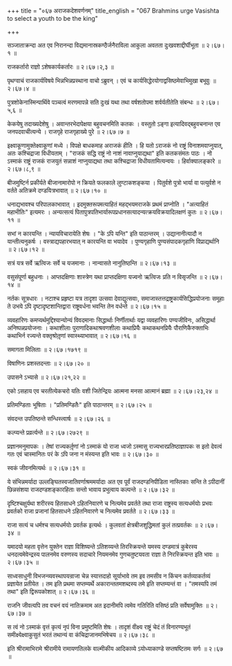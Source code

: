 +++
title = "०६७ अराजकदेशवर्णनम्"
title_english = "067 Brahmins urge Vasishta to select a youth to be the king"

+++


सञ्जाताक्रन्दा अत एव निरानन्दा विद्यमानास्रकण्ठैर्जनैराविला आकुला अवतता
दुःखवशाद्दीर्घीभूता  ॥  २।६७।१  ॥   

  

राजकर्तारो राज्ञो ऽशेषकार्यकर्तारः  ॥  २।६७।२,३  ॥   

  

पृथग्वाचं राजकार्यविषये भिन्नभिन्नप्रस्थाना वाचो ऽब्रुवन् । एवं च
कार्यसिद्धेरयोगाद्वसिष्ठमेवाभिमुखा बभूवुः  ॥  २।६७।४  ॥   

  

पुत्रशोकेनास्मिन्पार्थिवे पञ्चत्वं मरणमापन्ने सति दुःखं यथा तथा
वर्षशतोपमा शर्वर्यतीतेति संबन्धः  ॥  २।६७।५,६  ॥   

  

केकयेषु तदाख्यदेशेषु । अवान्तरभेदापेक्षया बहुवचनमिति कतकः । वस्तुतो
ऽङ्गा इत्यादिवद्बहुवचनान्त एव जनपदवाचीत्यन्ये । राजगृहे राजगृहाख्ये पुरे
 ॥  २।६७।७  ॥   

  

इक्ष्वाकूणामुक्तेक्ष्वाकूणां मध्ये । विपक्षे बाधकमाह अराजकं हीति । हि
यतो ऽराजकं नो राष्ट्रं विनाशमवाप्नुयात्, अतः कश्चिद्राजा विधीयताम् ।
"राजकं सद्धि राष्ट्रं नो नाशं नावाप्नुयाद्यथा" इति कतकसंमतः पाठः । नो
ऽस्माकं राष्ट्रं राजकं राजयुतं सन्नाशं नाप्नुयाद्यथा तथा कश्चिद्राजा
विधीयतामित्यन्वयः । हिर्वाक्यालङ्कारे  ॥  २।६७।८,९  ॥   

  

बीजमुष्टिर्न प्रकीर्यते बीजानामारोपो न क्रियते फलकाले लुण्टाकशङ्कया ।
पितुर्वशे पुत्रो भार्या वा पत्युर्वशे न वर्तते अतिक्रमे दण्डयित्रभावात्
 ॥  २।६७।१०  ॥   

  

धनाद्यभावश्च परिपालकाभावात् । इदमुक्तरूपमत्याहितं महद्भयमराजके प्रथमं
प्राप्नोति । "अत्याहितं महाभीतिः" इत्यमरः । अन्यत्सत्यं
पितापुत्रपतिभार्यारूपप्रधानसत्यादन्यत्क्रयविक्रयादिलक्षणं कुतः  ॥ 
२।६७।११  ॥   

  

सभां न कारयन्ति । न्यायविचारायेति शेषः । "के ऽपि यन्ति" इति पाठान्तरम् ।
उद्यानानीत्यादौ न यान्तीत्यनुकर्षः । वस्त्राद्यपहारभयात् न कारयन्ति वा
भयादेव । पुण्यगृहाणि पुण्यसंपादकगृहाणि विप्राद्यर्थानि  ॥  २।६७।१२  ॥   

  

सत्रं यत्र सर्वे ऋत्विजः सर्वे च यजमानाः । नान्वासते नानुतिष्ठन्ति  ॥ 
२।६७।१३  ॥   

  

वसुसंपूर्णा बहुधनाः । आप्तदक्षिणाः शास्त्रेण यथा प्राप्तदक्षिणा यज्वनो
ऋत्विजः प्रति न विसृजन्ति  ॥  २।६७।१४  ॥   

  

नर्तकः सूत्रधारः । नटाश्च प्रहृष्टा यत्र तादृशा उत्सवा देवाद्युत्सवाः,
समाजास्तत्तद्राष्ट्रकार्यसिद्धिप्रयोजनाः समूहाः ते उभये ऽपि
दृष्टादृष्टशान्तिद्वारा राष्ट्रवर्धना भवन्ति तेन वर्धन्ते  ॥  २।६७।१५
 ॥   

  

व्यवहारिणः कमप्यर्थमुद्दिश्यान्योन्यं विवदमानाः सिद्धार्थाः
निर्णीतार्थाः यद्वा व्यवहारिणः पण्यजीविनः, असिद्धार्था
अनिष्पन्नप्रयोजनाः । कथाशीलाः पुराणादिकथाश्रवणशीलाः कथाप्रियैः
कथाकथनप्रियैः पौराणिकैरुक्ताभिः कथाभिर्न रज्यन्ते वक्तृश्रोतृ़णां
स्वास्थ्याभावात्  ॥  २।६७।१६  ॥   

  

समागता मिलिताः  ॥  २।६७।१७१९  ॥   

  

विषाणिनः प्रशस्तदन्ताः  ॥  २।६७।२०  ॥   

  

उपासने ऽभ्यासे  ॥  २।६७।२१,२२  ॥   

  

एको ऽसहाय एव चरतीत्येकचरो यतिः वशी जितेन्द्रियः आत्मना मनसा आत्मानं
ब्रह्मा  ॥  २।६७।२३,२४  ॥   

  

प्रतिमण्डिताः भूषिताः । "प्रतिमण्डितैः" इति पाठान्तरम्  ॥  २।६७।२५  ॥   

  

संवदन्त उपतिष्ठन्ते सन्धिस्त्वार्षः  ॥  २।६७।२६  ॥   

  

कल्प्यन्ते प्रव्रर्त्यन्ते  ॥  २।६७।२७२९  ॥   

  

प्रज्ञानमनुमापकः । तेषां राज्यकर्तृ़णां नो ऽस्माकं यो राजा ध्वजो ऽस्मासु
राज्यभारप्रतिष्ठाज्ञापकः स इतो देवत्वं गतः एवं चास्मानितः परं के ऽपि जना
न मंस्यन्त इति भावः  ॥  २।६७।३०  ॥   

  

स्वकं जीवनमित्यर्थः  ॥  २।६७।३१  ॥   

  

ये संभिन्नमर्यादा उल्लङ्घितस्वजातिवर्णाश्रममर्यादाः अत एव पूर्वं
राजदण्डनिपीडिता नास्तिकाः सन्ति ते ऽपीदानीं छिन्नसंशया
राजदण्डशङ्कारहिताः सन्तो भावाय प्रभुत्वाय कल्पन्ते  ॥  २।६७।३२  ॥   

  

दृष्टिश्चक्षुर्यथा शरीरस्य हितसाधने ऽहितनिवारणे च नित्यमेव प्रवर्तते तथा
राजा राष्ट्रस्य सत्यधर्मयोः प्रभवः प्रवर्तको राजा प्रजानां हितसाधने
ऽहितनिवारणे च नित्यमेव प्रवर्तते  ॥  २।६७।३३  ॥   

  

राजा सत्यं च धर्मश्च सत्यधर्मयोः प्रवर्तक इत्यर्थः । कुलवतां
क्षेत्रबीजशुद्धिमतां कुलं तत्प्रवर्तकः  ॥  २।६७।३४  ॥   

  

यमादयो महता वृत्तेन युक्तेन राज्ञा विशिष्यन्ते ऽतिशय्यन्ते
तिरस्क्रियन्ते यमस्य दण्डमात्रं कुबेरस्य धनदत्वमेवेन्द्रस्य पालनमेव
वरुणस्य सदाचारे नियमनमेव गुणचतुष्टयवता राज्ञा ते निरस्क्रियन्त इति भावः
 ॥  २।६७।३५  ॥   

  

साध्वसाधुनी विभजन्व्यवस्थापयन्राजा चेन्न स्यात्तदाहो सूर्याभावे तम इव
तमसीव न किंचन कर्तव्याकर्तव्यं प्रज्ञायेत प्रतीयेत । तम इति प्रथमा
सप्तम्यर्थे अकारान्ततमशब्दस्य तमे इति सप्तम्यन्तं वा । "तमस्यपि तमं तथा"
इति द्विरूपकोशात्  ॥  २।६७।३६  ॥   

  

राजनि जीवत्यपि तव वचनं वयं नातिक्रमाम अत इदानीमपि त्वमेव गतिरिति वसिष्ठं
प्रति सर्वेषामुक्तिः  ॥  २।६७।३७  ॥   

  

स त्वं नो ऽस्माकं वृत्तं कृत्यं नृपं विना प्रमुष्टमिति शेषः । तादृशं
वीक्ष्य राष्ट्रं चेदं तं विनारण्यभूतं समीक्ष्येक्ष्वाकुसुतं भरतं तथान्यं
वा कंचिद्राजानमभिषेचय  ॥  २।६७।३८  ॥   

  

इति श्रीरामाभिरामे श्रीरामीये रामायणतिलके वाल्मीकीय आदिकाव्ये
ऽयोध्याकाण्डे सप्तषष्टितमः सर्गः  ॥  २।६७  ॥   

  

  


